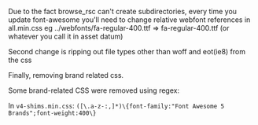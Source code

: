 Due to the fact browse_rsc can't create subdirectories, every time you update font-awesome you'll need to change relative webfont references in all.min.css
eg ../webfonts/fa-regular-400.ttf => fa-regular-400.ttf (or whatever you call it in asset datum)

Second change is ripping out file types other than woff and eot(ie8) from the css

Finally, removing brand related css.

Some brand-related CSS were removed using regex:

In `v4-shims.min.css`: `([\.a-z-:,]*)\{font-family:"Font Awesome 5 Brands";font-weight:400\}`
